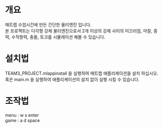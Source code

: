 # 개요
매트랩 수업시간에 만든 간단한 물리엔진 입니다.  
본 프로젝트는 다각형 강체 물리엔진으로서 2개 이상의 강체 사이의 미끄러짐, 마찰, 중력, 수직항력, 충돌, 토크를 시뮬레이션 해볼 수 있습니다.  


# 설치법
TEAM3_PROJECT.mlappinstall 을 실행하여 매트랩 애플리케이션을 설치 하십시오.  
혹은 main.m 을 실행하여 애플리케이션의 설치 없이 실행 시킬 수 있습니다.  


# 조작법
menu : w s enter  
game : a d space  
